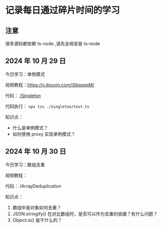 # 记录每日通过碎片时间的学习

## 注意

很多源码都依赖 ts-node ,请先全局安装 ts-node

## 2024 年 10 月 29 日

今日学习：单例模式

视频教程：https://v.douyin.com/iSbpsppM/

代码： [/Singleton](https://github.com/coderPerseus/daily/tree/main/Singleton)

代码执行： `npx tsx ./Singleton/test.ts`

知识点：

- 什么是单例模式？
- 如何使用 proxy 实现单例模式？

## 2024 年 10 月 30 日

今日学习：数组去重

视频教程：

代码： /ArrayDeduplication

知识点：

1. 数组中是对象如何去重？
2. JSON.stringify() 在对比数组时，是否可以作为去重的依据？有什么问题？
3. Object.is() 是干什么的？
